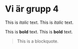 # Vi är grupp 4
This is *italic* text.
This is _italic_ text.

This is **bold** text.
This is __bold__ text.

> This is a blockquote.